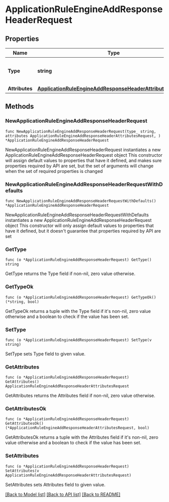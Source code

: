 # ApplicationRuleEngineAddResponseHeaderRequest

## Properties

Name | Type | Description | Notes
------------ | ------------- | ------------- | -------------
**Type** | **string** | * &#x60;add_response_header&#x60; - add_response_header | 
**Attributes** | [**ApplicationRuleEngineAddResponseHeaderAttributesRequest**](ApplicationRuleEngineAddResponseHeaderAttributesRequest.md) |  | 

## Methods

### NewApplicationRuleEngineAddResponseHeaderRequest

`func NewApplicationRuleEngineAddResponseHeaderRequest(type_ string, attributes ApplicationRuleEngineAddResponseHeaderAttributesRequest, ) *ApplicationRuleEngineAddResponseHeaderRequest`

NewApplicationRuleEngineAddResponseHeaderRequest instantiates a new ApplicationRuleEngineAddResponseHeaderRequest object
This constructor will assign default values to properties that have it defined,
and makes sure properties required by API are set, but the set of arguments
will change when the set of required properties is changed

### NewApplicationRuleEngineAddResponseHeaderRequestWithDefaults

`func NewApplicationRuleEngineAddResponseHeaderRequestWithDefaults() *ApplicationRuleEngineAddResponseHeaderRequest`

NewApplicationRuleEngineAddResponseHeaderRequestWithDefaults instantiates a new ApplicationRuleEngineAddResponseHeaderRequest object
This constructor will only assign default values to properties that have it defined,
but it doesn't guarantee that properties required by API are set

### GetType

`func (o *ApplicationRuleEngineAddResponseHeaderRequest) GetType() string`

GetType returns the Type field if non-nil, zero value otherwise.

### GetTypeOk

`func (o *ApplicationRuleEngineAddResponseHeaderRequest) GetTypeOk() (*string, bool)`

GetTypeOk returns a tuple with the Type field if it's non-nil, zero value otherwise
and a boolean to check if the value has been set.

### SetType

`func (o *ApplicationRuleEngineAddResponseHeaderRequest) SetType(v string)`

SetType sets Type field to given value.


### GetAttributes

`func (o *ApplicationRuleEngineAddResponseHeaderRequest) GetAttributes() ApplicationRuleEngineAddResponseHeaderAttributesRequest`

GetAttributes returns the Attributes field if non-nil, zero value otherwise.

### GetAttributesOk

`func (o *ApplicationRuleEngineAddResponseHeaderRequest) GetAttributesOk() (*ApplicationRuleEngineAddResponseHeaderAttributesRequest, bool)`

GetAttributesOk returns a tuple with the Attributes field if it's non-nil, zero value otherwise
and a boolean to check if the value has been set.

### SetAttributes

`func (o *ApplicationRuleEngineAddResponseHeaderRequest) SetAttributes(v ApplicationRuleEngineAddResponseHeaderAttributesRequest)`

SetAttributes sets Attributes field to given value.



[[Back to Model list]](../README.md#documentation-for-models) [[Back to API list]](../README.md#documentation-for-api-endpoints) [[Back to README]](../README.md)



